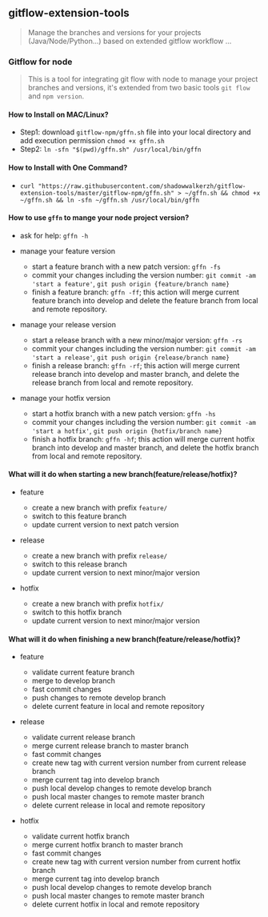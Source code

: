 ## gitflow-extension-tools
> Manage the branches and versions for your projects (Java/Node/Python...) based on extended gitflow workflow ...

### Gitflow for node
> This is a tool for integrating git flow with node to manage your project branches and versions, it's extended from two basic tools `git flow` and `npm version`. 

#### How to Install on MAC/Linux?
- Step1: download `gitflow-npm/gffn.sh` file into your local directory and add execution permission `chmod +x gffn.sh` 
- Step2: `ln -sfn "$(pwd)/gffn.sh" /usr/local/bin/gffn`

#### How to Install with One Command?
- `curl "https://raw.githubusercontent.com/shadowwalkerzh/gitflow-extension-tools/master/gitflow-npm/gffn.sh" > ~/gffn.sh && chmod +x ~/gffn.sh && ln -sfn ~/gffn.sh /usr/local/bin/gffn`

#### How to use `gffn` to mange your node project version?

- ask for help: `gffn -h`

- manage your feature version
    - start a feature branch with a new patch version: `gffn -fs`
    - commit your changes including the version number: `git commit -am 'start a feature'`, `git push origin {feature/branch name}`
    - finish a feature branch: `gffn -ff`; this action will merge current feature branch into develop and delete the feature branch from local and remote repository.

- manage your release version
    - start a release branch with a new minor/major version: `gffn -rs`
    - commit your changes including the version number: `git commit -am 'start a release'`, `git push origin {release/branch name}`
    - finish a release branch: `gffn -rf`; this action will merge current release branch into develop and master branch, and delete the release branch from local and remote repository.

- manage your hotfix version
    - start a hotfix branch with a new patch version: `gffn -hs`
    - commit your changes including the version number: `git commit -am 'start a hotfix'`, `git push origin {hotfix/branch name}`
    - finish a hotfix branch: `gffn -hf`; this action will merge current hotfix branch into develop and master branch, and delete the hotfix branch from local and remote repository.

#### What will it do when starting a new branch(feature/release/hotfix)?
- feature
    - create a new branch with prefix `feature/`
    - switch to this feature branch
    - update current version to next patch version

- release
    - create a new branch with prefix `release/`
    - switch to this release branch
    - update current version to next minor/major version

- hotfix
    - create a new branch with prefix `hotfix/`
    - switch to this hotfix branch
    - update current version to next minor/major version

#### What will it do when finishing a new branch(feature/release/hotfix)?
- feature
    - validate current feature branch
    - merge to develop branch
    - fast commit changes
    - push changes to remote develop branch
    - delete current feature in local and remote repository

- release
    - validate current release branch
    - merge current release branch to master branch
    - fast commit changes
    - create new tag with current version number from current release branch
    - merge current tag into develop branch
    - push local develop changes to remote develop branch
    - push local master changes to remote master branch
    - delete current release in local and remote repository

- hotfix
    - validate current hotfix branch
    - merge current hotfix branch to master branch
    - fast commit changes
    - create new tag with current version number from current hotfix branch
    - merge current tag into develop branch
    - push local develop changes to remote develop branch
    - push local master changes to remote master branch
    - delete current hotfix in local and remote repository
